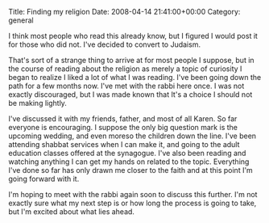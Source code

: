 Title: Finding my religion
Date: 2008-04-14 21:41:00+00:00
Category: general

I think most people who read this already know, but I figured I would post it
for those who did not. I've decided to convert to Judaism.

  
  
  
That's sort of a strange thing to arrive at for most people I suppose, but in
the course of reading about the religion as merely a topic of curiosity I
began to realize I liked a lot of what I was reading. I've been going down the
path for a few months now. I've met with the rabbi here once. I was not
exactly discouraged, but I was made known that It's a choice I should not be
making lightly.

  
  
  
I've discussed it with my friends, father, and most of all Karen. So far
everyone is encouraging. I suppose the only big question mark is the upcoming
wedding, and even moreso the children down the line. I've been attending
shabbat services when I can make it, and going to the adult education classes
offered at the synagogue. I've also been reading and watching anything I can
get my hands on related to the topic. Everything I've done so far has only
drawn me closer to the faith and at this point I'm going forward with it.

  
  
  
I'm hoping to meet with the rabbi again soon to discuss this further. I'm not
exactly sure what my next step is or how long the process is going to take,
but I'm excited about what lies ahead.

